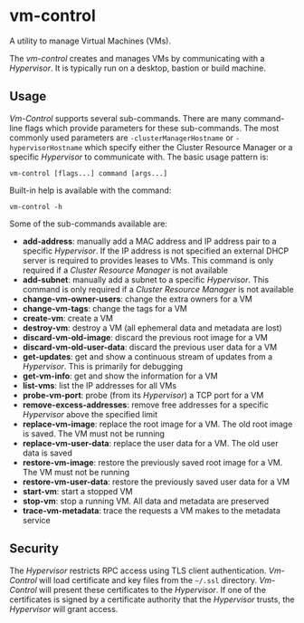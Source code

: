 # vm-control
A utility to manage Virtual Machines (VMs).

The *vm-control* creates and manages VMs by communicating with a *Hypervisor*.
It is typically run on a desktop, bastion or build machine.

## Usage
*Vm-Control* supports several sub-commands. There are many command-line flags
which provide parameters for these sub-commands. The most commonly used
parameters are `-clusterManagerHostname` or `-hypervisorHostname` which specify
either the Cluster Resource Manager or a specific *Hypervisor* to communicate
with. The basic usage pattern is:

```
vm-control [flags...] command [args...]
```

Built-in help is available with the command:

```
vm-control -h
```

Some of the sub-commands available are:

- **add-address**: manually add a MAC address and IP address pair to a specific
                   *Hypervisor*. If the IP address is not specified an external
                   DHCP server is required to provides leases to VMs. This
                   command is only required if a *Cluster Resource Manager* is
                   not available
- **add-subnet**: manually add a subnet to a specific *Hypervisor*. This command
                  is only required if a *Cluster Resource Manager* is not
                  available
- **change-vm-owner-users**: change the extra owners for a VM
- **change-vm-tags**: change the tags for a VM
- **create-vm**: create a VM
- **destroy-vm**: destroy a VM (all ephemeral data and metadata are lost)
- **discard-vm-old-image**: discard the previous root image for a VM
- **discard-vm-old-user-data**: discard the previous user data for a VM
- **get-updates**: get and show a continuous stream of updates from a
  		   *Hypervisor*. This is primarily for debugging
- **get-vm-info**: get and show the information for a VM
- **list-vms**: list the IP addresses for all VMs
- **probe-vm-port**: probe (from its *Hypervisor*) a TCP port for a VM
- **remove-excess-addresses**: remove free addresses for a specific *Hypervisor*
                               above the specified limit
- **replace-vm-image**: replace the root image for a VM. The old root image is
                        saved. The VM must not be running
- **replace-vm-user-data**: replace the user data for a VM. The old user data is
                        saved
- **restore-vm-image**: restore the previously saved root image for a VM. The VM
                        must not be running
- **restore-vm-user-data**: restore the previously saved user data for a VM
- **start-vm**: start a stopped VM
- **stop-vm**: stop a running VM. All data and metadata are preserved
- **trace-vm-metadata**: trace the requests a VM makes to the metadata service

## Security
The *Hypervisor* restricts RPC access using TLS client authentication.
*Vm-Control* will load certificate and key files from the
`~/.ssl` directory. *Vm-Control* will present these certificates to
the *Hypervisor*. If one of the certificates is signed by a certificate
authority that the *Hypervisor* trusts, the *Hypervisor* will grant access.
